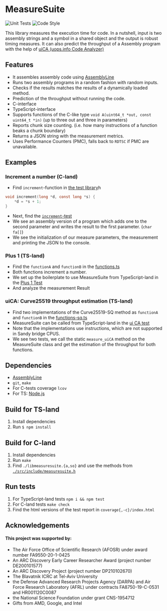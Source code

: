 # MeasureSuite
![Unit Tests](https://github.com/0xADE1A1DE/MeasureSuite/actions/workflows/check.yml/badge.svg)
![Code Style](https://github.com/0xADE1A1DE/MeasureSuite/actions/workflows/clang-format-check.yml/badge.svg)
<!-- ![Version](https://img.shields.io/github/v/release/0xADE1A1DE/MeasureSuite?logo=github&style=flat) -->

This library measures the execution time for code.
In a nutshell, input is two assembly strings and a symbol in a shared object and the output is robust timing measures.
It can also predict the throughput of a Assembly program with the help of [uiCA (uops.info Code Analyzer)](https://github.com/andreas-abel/uiCA)

## Features
- It assembles assembly code using [AssemblyLine](https://github.com/0xADE1A1DE/AssemblyLine)
- Runs two assembly programs in a random fashion with random inputs.
- Checks if the results matches the results of a dynamically loaded method.
- Prediction of the throughput without running the code.
- C-interface
- TypeScript-interface
- Supports functions of the C-like type `void A(uint64_t *out, const uint64_t *in)` (up to three out and three in parameters)
- Reports chunk size counting. (i.e. how many instructions of a function beaks a chunk boundary)
- Returns a JSON string with the measurement metrics.
- Uses Performance Counters (PMC), falls back to `RDTSC` if PMC are unavailable.

## Examples

### Increment a number (C-land)

- Find `increment`-function in [the test library](./test/all_lib.c)h
```c
void increment(long *d, const long *s) {
    *d = *s + 1;
}
```
- Next, find the [`increment`-test](./test/test_increment.c)
- We see an assembly version of a program which adds one to the second parameter and writes the result to the first parameter. (`char fa[]`)
- We see the initialization of our measure parameters, the measurement and printing the JSON to the console.

### Plus 1 (TS-land)

- Find the `functionA` and `functionB` in the [functions.ts](./test/ts/functions.ts)
- Both functions increment a number.
- We set up the boilerplate to use MeasureSuite from TypeScript-land in the [Plus 1 Test](./test/ts/plus1.test.ts)
- And analyze the measurement Result

### uiCA: Curve25519 throughput estimation (TS-land)

- Find two implementations of the Curve25519-SQ method as `functionA` and `functionB` in the [functions-sq.ts](./test/ts/functions_sq.ts)
- MeasureSuite can be called from TypeScript-land in the [ui CA test](./test/ts/uica.test.ts)
- Note that the implementations use instructions, which are not supported in Sandy bridge CPUS.
- We see two tests, we call the static `measure_uiCA` method on the MeasureSuite class and get the estimation of the throughput for both functions.

## Dependencies
- [AssemblyLine](https://github.com/0xADE1A1DE/AssemblyLine)
- `git`, `make`
- For C-tests coverage `lcov` 
- For TS: [Node.js](https://nodejs.org/en/)

## Build for TS-land

1. Install dependencies
1. Run `$ npm install`

## Build for C-land

1. Install dependencies
1. Run `make`
1. Find `./libmeasuresuite.{a,so}` and use the methods from [`./src/include/measuresuite.h`](./src/include/measuresuite.h)

## Run tests

1. For TypeScript-land tests `npm i && npm test`
1. For C-land tests `make check`
1. Find the html versions of the test report in `coverage{,-c}/index.html`

## Acknowledgements
#### This project was supported by:  
* The Air Force Office of Scientific Research (AFOSR) under award number FA9550-20-1-0425
* An ARC Discovery Early Career Researcher Award (project number DE200101577) 
* An ARC Discovery Project (project number DP210102670)  
* The Blavatnik ICRC at Tel-Aviv University  
* the Defense Advanced Research Projects Agency (DARPA) and Air Force Research Laboratory (AFRL) under contracts FA8750-19-C-0531 and HR001120C0087
* the National Science Foundation under grant CNS-1954712
* Gifts from AMD, Google, and Intel  
